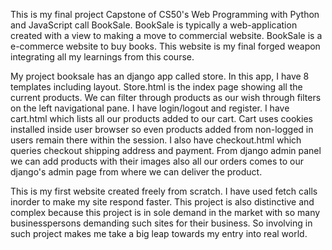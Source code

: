 This is my final project Capstone of CS50's Web Programming with Python and JavaScript call BookSale.
BookSale is typically a web-application created with a view to making a move to commercial website. BookSale 
is a e-commerce website to buy books. This website is my final forged weapon integrating all my learnings from 
this course. 

My project booksale has an django app called store. In this app, I have 8 templates including layout.
Store.html is the index page showing all the current products. We can filter through products as our wish 
through filters on the left navigational pane. I have login/logout and register. I have cart.html which lists
all our products added to our cart. Cart uses cookies installed inside user browser so even products added from
non-logged in users remain there within the session. I also have checkout.html which queries checkout shipping address 
and payment. From django admin panel we can add products with their images also all our orders comes to our django's 
admin page from where we can deliver the product.

This is my first website created freely from scratch. I have used fetch calls inorder to make my site respond faster.
This project is also distinctive and complex because this project is in sole demand in the market with so many 
businesspersons demanding such sites for their business. So involving in such project makes me take a big leap towards
my entry into real world. 

